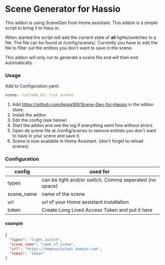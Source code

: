 # Scene Generator for Hassio
This addon is using SceneGen from Home assistant. This addon is a simple script to bring it to Hass.io.

When started the script will add the current state of **all** lights/switches to a file. The file can be found at /config/scenes/. Currently you have to edit the file to filter out the entities you don't want to save in the scene.

This addon will only run to generate a scene file and will then end automatically.


### Usage

Add to Configuration.yaml:
```yaml
scene: !include_dir_list scenes
```

1. Add https://github.com/Apipa169/Scene-Gen-for-Hassio in the addon store.
2. Install the addon
3. Edit the config (see below)
4. Start the addon and see the log if everything went fine without errors.
5. Open de scene file at /config/scenes to remove entities you don't want to have in your scene and save it.
6. Scene is now available in Home Assistant. (don't forget to reload scenes)


### Configuration

| config        | used for          |
| ------------- |-------------|
| types      | can be light and/or switch. Comma seperated (no space) |
| scene_name | name of the scene     |
| url | url of your Home assistant installation |
| token | Create Long Lived Access Token and put it here |


##### example
```json
{
  "types": "light,switch",
  "scene_name": "name_of_scene",
  "url": "https://homeassistant.domain.com",
  "token": "token"
}
```
